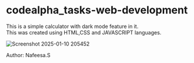 # codealpha_tasks-web-development
This is a simple calculator with dark mode feature in it.<br>
This was created using HTML,CSS and JAVASCRIPT languages.<br>

![Screenshot 2025-01-10 205452](https://github.com/user-attachments/assets/d4e2a556-be84-4a5d-800c-1f3fb0a1fca1)<br>



Author: Nafeesa.S
